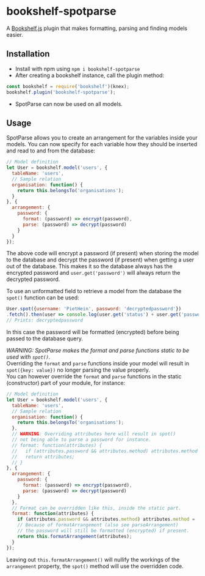 # bookshelf-spotparse
A [Bookshelf.js](http://bookshelfjs.org) plugin that makes 
formatting, parsing and finding models easier.

## Installation
* Install with npm using `npm i bookshelf-spotparse`
* After creating a bookshelf instance, call the plugin method:
```javascript
const bookshelf = require('bookshelf')(knex);
bookshelf.plugin('bookshelf-spotparse');
```
* SpotParse can now be used on all models.

## Usage
SpotParse allows you to create an arrangement for the variables
inside your models. You can now specify for each variable how
they should be inserted and read to and from the database:
```javascript
// Model definition
let User = bookshelf.model('users', {
  tableName: 'users',
  // Sample relation
  organisation: function() {
    return this.belongsTo('organisations');
  }
}, {
  arrangement: {
    password: {
      format: (password) => encrypt(password),
      parse: (password) => decrypt(password)
    }
  }
});
```
The above code will encrypt a password (if present) when
storing the model to the database and decrypt the password
(if present) when getting a user out of the database.
This makes it so the database always has the encrypted password
and `user.get('password')` will always return the decrypted password.

To use an unformatted field to retrieve a model from the database
the `spot()` function can be used:
```javascript
User.spot({username: 'PietHein', password: 'decryptedpassword'})
.fetch().then(user => console.log(user.get('status') + user.get('password')));
// Prints: decryptedpassword
```
In this case the password will be formatted (encrypted) before being passed
to the database query.

_WARNING: SpotParse makes the format and parse functions static to be used with `spot()`._  
Overriding the `format` and `parse` functions inside your model will
result in `spot({key: value})` no longer parsing the value properly.  
You can however override the `format` and `parse` functions in the
static (constructor) part of your module, for instance:
```javascript
// Model definition
let User = bookshelf.model('users', {
  tableName: 'users',
  // Sample relation
  organisation: function() {
    return this.belongsTo('organisations');
  },
  // WARNING: Overriding attributes here will result in spot()
  // not being able to parse a password for instance.
  // format: function(attributes) {
  //   if (attributes.password && attributes.method) attributes.method = 'login';
  //   return attributes;
  // }
}, {
  arrangement: {
    password: {
      format: (password) => encrypt(password),
      parse: (password) => decrypt(password)
    }
  },
  // Format can be overridden like this, inside the static part.
  format: function(attributes) {
    if (attributes.password && attributes.method) attributes.method = 'login';
    // Because of formatArrangement (also see parseArrangement)
    // the password will still be formatted (encrypted) if present.
    return this.formatArrangement(attributes);
  }
});
```
Leaving out `this.formatArrangement()` will nullify the workings of the 
`arrangement` property, the `spot()` method will use the overridden code.